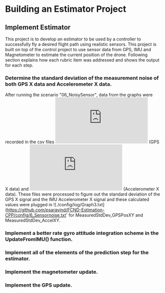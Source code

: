 # Building an Estimator Project #

## Implement Estimator ##

This project is to develop an estimator to be used by a controller to successfully fly a desired flight path using realistic sensors.  This project is built on top of the control project to use sensor data from GPS, IMU and Magnetometer to estimate the current position of the drone.  Following section explains how each rubric item was addressed and shows the output for each step.

### Determine the standard deviation of the measurement noise of both GPS X data and Accelerometer X data. ###

After running the scenario "06_NoisySensor", data from the graphs were recorded in the csv files ![./config/log/Graph1.txt](https://github.com/psaravind/FCND-Estimation-CPP/config/log/Graph1.txt) (GPS X data) and ![./config/log/Graph3.txt](https://github.com/psaravind/FCND-Estimation-CPP/config/log/Graph2.txt) (Accelerometer X data).  These files were processed to figure out the standard deviation of the GPS X signal and the IMU Accelerometer X signal and these calculated values were plugged in ![./config/log/Graph3.txt](https://github.com/psaravind/FCND-Estimation-CPP/config/6_Sensornoise.txt' for MeasuredStdDev_GPSPosXY and MeasuredStdDev_AccelXY. 

### Implement a better rate gyro attitude integration scheme in the UpdateFromIMU() function. ###

### Implement all of the elements of the prediction step for the estimator. ###

### Implement the magnetometer update. ###

### Implement the GPS update. ###
